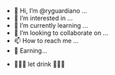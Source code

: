 - 👋 Hi, I’m @ryguardiano ... 
- 👀 I’m interested in ...
- 🌱 I’m currently learning ...
- 💞️ I’m looking to collaborate on ...
- 📫 How to reach me ...
- 💯 Earning...

<!---
ryguardiano/ryguardiano is a ✨ special ✨ repository because its `README.md` (this file) appears on your GitHub profile.
You can click the Preview link to take a look at your changes.
--->
- 🤑🎁🎉 let drink 🍷🤗😁
